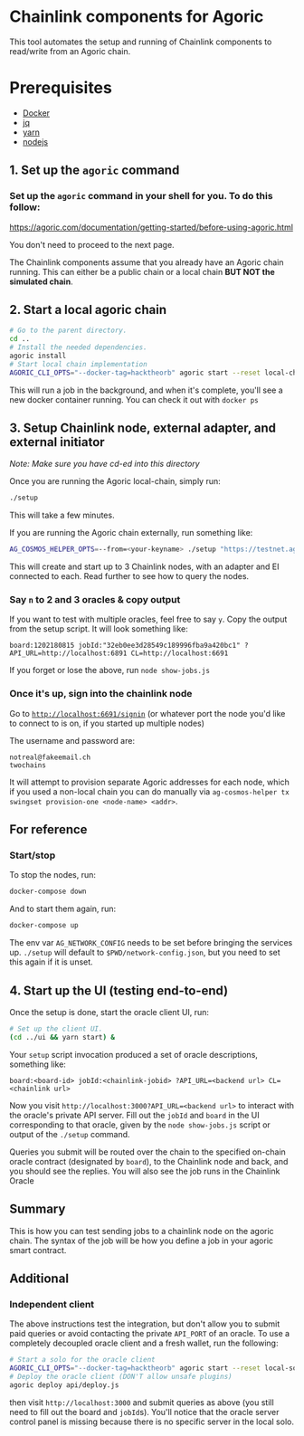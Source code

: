 # Chainlink components for Agoric

This tool automates the setup and running of Chainlink components to read/write from an Agoric chain.

# Prerequisites 

- [Docker](https://docker.io)
- [jq](https://stedolan.github.io/jq/download/)
- [yarn](https://classic.yarnpkg.com/en/docs/install/#mac-stable)
- [nodejs](https://nodejs.org/en/download/)

## 1. Set up the `agoric` command

### Set up the `agoric` command in your shell for you. To do this follow: 

https://agoric.com/documentation/getting-started/before-using-agoric.html

You don't need to proceed to the next page. 

The Chainlink components assume that you already have an Agoric chain running.
This can either be a public chain or a local chain **BUT NOT the simulated chain**.

## 2. Start a local agoric chain

```sh
# Go to the parent directory.
cd ..
# Install the needed dependencies.
agoric install
# Start local chain implementation
AGORIC_CLI_OPTS="--docker-tag=hacktheorb" agoric start --reset local-chain >& chain.log &
```

This will run a job in the background, and when it's complete, you'll see a new docker container running. You can check it out with `docker ps`

## 3. Setup Chainlink node, external adapter, and external initiator

_Note: Make sure you have cd-ed into this directory_

Once you are running the Agoric local-chain, simply run:

```bash
./setup
```

This will take a few minutes.

If you are running the Agoric chain externally, run something like:

```bash
AG_COSMOS_HELPER_OPTS=--from=<your-keyname> ./setup "https://testnet.agoric.com/network-config"
```

This will create and start up to 3 Chainlink nodes, with an adapter and EI
connected to each.  Read further to see how to query the nodes.

### Say `n` to 2 and 3 oracles & copy output

If you want to test with multiple oracles, feel free to say `y`. Copy the output from the setup script. It will look something like:
```
board:1202180815 jobId:"32eb0ee3d28549c189996fba9a420bc1" ?API_URL=http://localhost:6891 CL=http://localhost:6691
```

If you forget or lose the above, run `node show-jobs.js`

### Once it's up, sign into the chainlink node

Go to [`http://localhost:6691/signin`](http://localhost:6691/signin) (or whatever port the node you'd like to connect to is on, if you started up multiple nodes)

The username and password are:
```
notreal@fakeemail.ch
twochains
```

It will attempt to provision separate Agoric addresses for each node, which if
you used a non-local chain you can do manually via `ag-cosmos-helper tx swingset
provision-one <node-name> <addr>`.

## For reference
### Start/stop

To stop the nodes, run:

```bash
docker-compose down
```

And to start them again, run:

```bash
docker-compose up
```

The env var `AG_NETWORK_CONFIG` needs to be set before bringing the services up.
`./setup` will default to `$PWD/network-config.json`, but you need to set this again if it is unset.

## 4. Start up the UI (testing end-to-end)

Once the setup is done, start the oracle client UI, run:

```sh
# Set up the client UI.
(cd ../ui && yarn start) &
```

Your `setup` script invocation produced a set of oracle descriptions, something
like:

```
board:<board-id> jobId:<chainlink-jobid> ?API_URL=<backend url> CL=<chainlink url>
```

Now you visit `http://localhost:3000?API_URL=<backend url>` to interact with the
oracle's private API server.  Fill out the `jobId` and `board` in the UI
corresponding to that oracle, given by the `node show-jobs.js` script or output of the `./setup` command.

Queries you submit will be routed over the chain to the specified on-chain
oracle contract (designated by `board`), to the Chainlink node and back, and you
should see the replies. You will also see the job runs in the Chainlink Oracle

## Summary 

This is how you can test sending jobs to a chainlink node on the agoric chain. The syntax of the job will be how you define a job in your agoric smart contract. 

## Additional 
### Independent client

The above instructions test the integration, but don't allow you to submit paid
queries or avoid contacting the private `API_PORT` of an oracle.  To use a
completely decoupled oracle client and a fresh wallet, run the following:

```sh
# Start a solo for the oracle client
AGORIC_CLI_OPTS="--docker-tag=hacktheorb" agoric start --reset local-solo 8000 agoric.priceAuthorityAdmin >& 8000.log &
# Deploy the oracle client (DON'T allow unsafe plugins)
agoric deploy api/deploy.js
```

then visit `http://localhost:3000` and submit queries as above (you still need
to fill out the board and `jobId`s).  You'll notice that the oracle server
control panel is missing because there is no specific server in the local solo.

